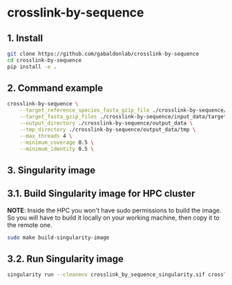 # crosslink-by-sequence

## 1. Install

```bash
git clone https://github.com/gabaldonlab/crosslink-by-sequence
cd crosslink-by-sequence
pip install -e .
```

## 2. Command example

```bash
crosslink-by-sequence \
    --target_reference_species_fasta_gzip_file ./crosslink-by-sequence/input_data/reference-proteomes/8.9612.faa.gz \
    --target_fasta_gzip_files ./crosslink-by-sequence/input_data/target-proteomes/0.9615.fasta.gz \
    --output_directory ./crosslink-by-sequence/output_data \
    --tmp_directory ./crosslink-by-sequence/output_data/tmp \
    --max_threads 4 \
    --minimum_coverage 0.5 \
    --minimum_identity 0.5 \
```

## 3. Singularity image

## 3.1. Build Singularity image for HPC cluster

**NOTE**: Inside the HPC you won't have sudo permissions to build the image. So you will have to build it locally on your working machine, then copy it to the remote one.

```bash
sudo make build-singularity-image
```

## 3.2. Run Singularity image

```bash
singularity run --cleanenv crosslink_by_sequence_singularity.sif crosslink-by-sequence 
```
